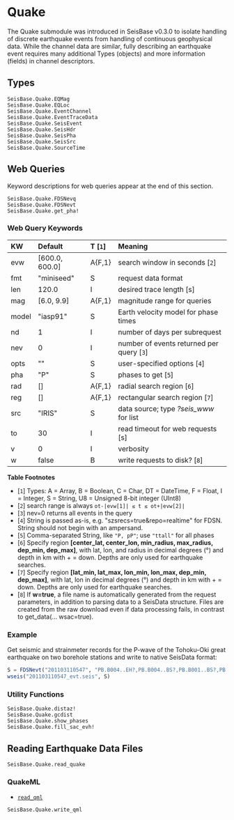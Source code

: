 # Quake

The Quake submodule was introduced in SeisBase v0.3.0 to isolate handling of discrete earthquake events from handling of continuous geophysical data. While the channel data are similar, fully describing an earthquake event requires many additional Types (objects) and more information (fields) in channel descriptors.

## Types

```@docs
SeisBase.Quake.EQMag
SeisBase.Quake.EQLoc
SeisBase.Quake.EventChannel
SeisBase.Quake.EventTraceData
SeisBase.Quake.SeisEvent
SeisBase.Quake.SeisHdr
SeisBase.Quake.SeisPha
SeisBase.Quake.SeisSrc
SeisBase.Quake.SourceTime
```

## Web Queries
Keyword descriptions for web queries appear at the end of this section.

```@docs
SeisBase.Quake.FDSNevq
SeisBase.Quake.FDSNevt
SeisBase.Quake.get_pha!
```

### Web Query Keywords

| KW     | Default        | T [`1`] | Meaning                                 |
| :----- | :------------- | :----- | :----------------------------------------|
| evw    | [600.0, 600.0] | A{F,1} | search window in seconds [`2`]           |
| fmt    | "miniseed"     | S      | request data format                      |
| len    | 120.0          | I      | desired trace length [s]                 |
| mag    | [6.0, 9.9]     | A{F,1} | magnitude range for queries              |
| model  | "iasp91"       | S      | Earth velocity model for phase times     |
| nd     | 1              | I      | number of days per subrequest            |
| nev    | 0              | I      | number of events returned per query [`3`] |
| opts   | ""             | S      | user-specified options [`4`]             |
| pha    | "P"            | S      | phases to get [`5`]                      |
| rad    | []             | A{F,1} | radial search region [`6`]               |
| reg    | []             | A{F,1} | rectangular search region [`7`]          |
| src    | "IRIS"         | S      |  data source; type *?seis_www* for list  |
| to     | 30             | I      | read timeout for web requests [s]        |
| v      | 0              | I      | verbosity                                |
| w      | false          | B      | write requests to disk? [`8`]            |

**Table Footnotes**
* [`1`] Types: A = Array, B = Boolean, C = Char, DT = DateTime, F = Float, I = Integer, S = String, U8 = Unsigned 8-bit integer (UInt8)
* [`2`] search range is always ``ot-|evw[1]| ≤ t ≤ ot+|evw[2]|``
* [`3`] nev=0 returns all events in the query
* [`4`] String is passed as-is, e.g. "szsrecs=true&repo=realtime" for FDSN. String should not begin with an ampersand.
* [`5`] Comma-separated String, like `"P, pP"`; use `"ttall"` for all phases
* [`6`] Specify region **[center_lat, center_lon, min_radius, max_radius, dep_min, dep_max]**, with lat, lon, and radius in decimal degrees (°) and depth in km with + = down. Depths are only used for earthquake searches.
* [`7`] Specify region **[lat_min, lat_max, lon_min, lon_max, dep_min, dep_max]**, with lat, lon in decimal degrees (°) and depth in km with + = down. Depths are only used for earthquake searches.
* [`8`] If **w=true**, a file name is automatically generated from the request parameters, in addition to parsing data to a SeisData structure. Files are created from the raw download even if data processing fails, in contrast to get_data(... wsac=true).

### Example
Get seismic and strainmeter records for the P-wave of the Tohoku-Oki great earthquake on two borehole stations and write to native SeisData format:
```julia
S = FDSNevt("201103110547", "PB.B004..EH?,PB.B004..BS?,PB.B001..BS?,PB.B001..EH?")
wseis("201103110547_evt.seis", S)
```

### Utility Functions

```@docs
SeisBase.Quake.distaz!
SeisBase.Quake.gcdist
SeisBase.Quake.show_phases
SeisBase.Quake.fill_sac_evh!
```


## Reading Earthquake Data Files

```@docs
SeisBase.Quake.read_quake
```


### QuakeML

* [`read_qml`](@ref)
```@docs
SeisBase.Quake.write_qml
```
